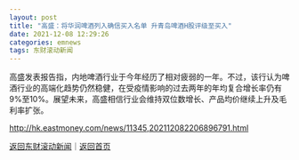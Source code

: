 ```yaml
---
layout: post
title: "高盛：将华润啤酒列入确信买入名单 升青岛啤酒H股评级至买入"
date: 2021-12-08 12:29:26
categories: emnews
tags: 东财滚动新闻
---
```


高盛发表报告指，内地啤酒行业于今年经历了相对疲弱的一年。不过，该行认为啤酒行业的高端化趋势仍然稳健，在受疫情影响的过去两年的年均复合增长率仍有9%至10%。展望未来，高盛相信行业会维持双位数增长、产品均价继续上升及毛利率扩张。

<http://hk.eastmoney.com/news/11345,202112082206896791.html>

[返回东财滚动新闻](//finews.withounder.com/emnews/)｜[返回首页](//finews.withounder.com/)